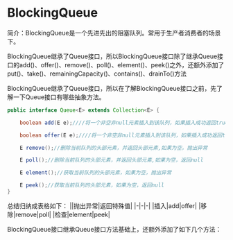 # BlockingQueue


简介：BlockingQueue是一个先进先出的阻塞队列。常用于生产者消费者的场景下。


BlockingQueue继承了Queue接口，所以BlockingQueue接口除了继承Queue接口的add()、offer()、remove()、poll()、element()、peek()之外，还额外添加了put()、take()、remainingCapacity()、contains()、drainTo()方法

BlockingQueue继承了Queue接口，所以在了解BlockingQueue接口之前，先了解一下Queue接口有哪些抽象方法。

```java
public interface Queue<E> extends Collection<E> {

    boolean add(E e);////将一个非空非null元素插入到该队列，如果插入成功返回true,不成功抛出异常

    boolean offer(E e);////将一个非空非null元素插入到该队列，如果插入成功返回true,不成功返回false

    E remove();//删除当前队列的头部元素，并返回头部元素,如果为空，抛出异常

    E poll();//删除当前队列的头部元素，并返回头部元素,如果为空，返回null

    E element();//获取当前队列的头部元素，如果为空，抛出异常

    E peek();//获取当前队列的头部元素，如果为空，返回null
}
```
总结归纳成表格如下：
||抛出异常|返回特殊值|
|-|-|-|
|插入|add|offer|
|移除|remove|poll|
|检查|element|peek|


BlockingQueue接口继承Queue接口方法基础上，还额外添加了如下几个方法：
```java

```
